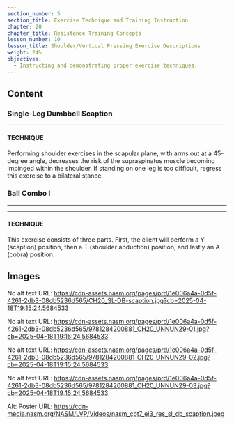 ```yaml
---
section_number: 5
section_title: Exercise Technique and Training Instruction
chapter: 20
chapter_title: Resistance Training Concepts
lesson_number: 10
lesson_title: Shoulder/Vertical Pressing Exercise Descriptions
weight: 24%
objectives:
  - Instructing and demonstrating proper exercise techniques.
---
```


## Content
### Single-Leg Dumbbell Scaption

---

#### TECHNIQUE

Performing shoulder exercises in the scapular plane, with arms out at a 45-degree angle, decreases the risk of the supraspinatus muscle becoming impinged within the shoulder. If standing on one leg is too difficult, regress this exercise to a bilateral stance.

### Ball Combo I

---

******

#### TECHNIQUE

This exercise consists of three parts. First, the client will perform a Y (scaption) position, then a T (shoulder abduction) position, and lastly an A (cobra) position.

## Images

No alt text
URL: https://cdn-assets.nasm.org/pages/prd/1e006a4a-0d5f-4261-2db3-08db5236d565/CH20_SL-DB-scaption.jpg?cb=2025-04-18T19:15:24.5684533

No alt text
URL: https://cdn-assets.nasm.org/pages/prd/1e006a4a-0d5f-4261-2db3-08db5236d565/9781284200881_CH20_UNNUN29-01.jpg?cb=2025-04-18T19:15:24.5684533

No alt text
URL: https://cdn-assets.nasm.org/pages/prd/1e006a4a-0d5f-4261-2db3-08db5236d565/9781284200881_CH20_UNNUN29-02.jpg?cb=2025-04-18T19:15:24.5684533

No alt text
URL: https://cdn-assets.nasm.org/pages/prd/1e006a4a-0d5f-4261-2db3-08db5236d565/9781284200881_CH20_UNNUN29-03.jpg?cb=2025-04-18T19:15:24.5684533

Alt: Poster
URL: https://cdn-media.nasm.org/NASM/LVP/Videos/nasm_cpt7_el3_res_sl_db_scaption.jpeg